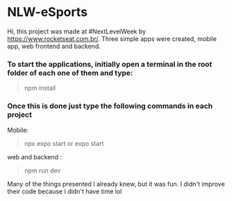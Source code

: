 # NLW-eSports

Hi, this project was made at #NextLevelWeek by https://www.rocketseat.com.br/.
Three simple apps were created, mobile app, web frontend and backend.

### To start the applications, initially open a terminal in the root folder of each one of them and type:

> npm install

### Once this is done just type the following commands in each project

Mobile: 
> npx expo start 
  or
> expo start

web and backend : 
> npm run dev

Many of the things presented I already knew, but it was fun.
I didn't improve their code because I didn't have time lol
